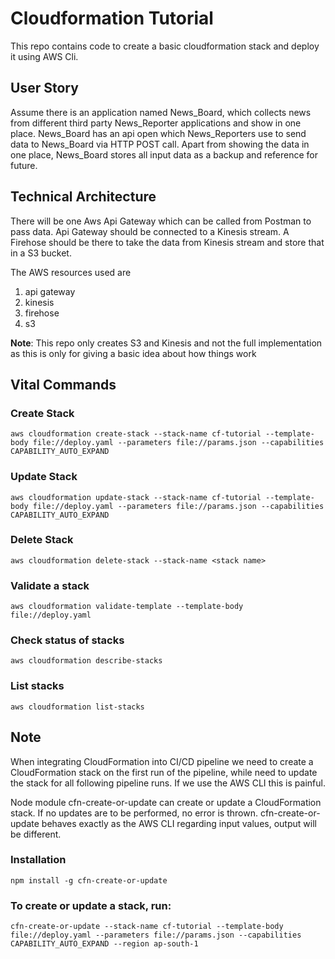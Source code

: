 # Cloudformation Tutorial

This repo contains code to create a basic cloudformation stack and deploy it using AWS Cli.

## User Story

Assume there is an application named News_Board, which collects news from different third party News_Reporter applications and show in one place. News_Board has an api open which News_Reporters use to send data to News_Board via HTTP POST call. Apart from showing the data in one place, News_Board stores all input data as a backup and reference for future.

## Technical Architecture

There will be one Aws Api Gateway which can be called from Postman to pass data. Api Gateway should be connected to a Kinesis stream. A Firehose should be there to take the data from Kinesis stream and store that in a S3 bucket.

The AWS resources used are 
1. api gateway
2. kinesis
3. firehose
4. s3
    
**Note**: This repo only creates S3 and Kinesis and not the full implementation as this is only for giving a basic idea about how things work

## Vital Commands

### Create Stack
`aws cloudformation create-stack --stack-name cf-tutorial --template-body file://deploy.yaml --parameters file://params.json --capabilities CAPABILITY_AUTO_EXPAND`

### Update Stack
`aws cloudformation update-stack --stack-name cf-tutorial --template-body file://deploy.yaml --parameters file://params.json --capabilities CAPABILITY_AUTO_EXPAND`

### Delete Stack
`aws cloudformation delete-stack --stack-name <stack name>`

### Validate a stack
`aws cloudformation validate-template --template-body file://deploy.yaml`

### Check status of stacks
`aws cloudformation describe-stacks`

### List stacks
`aws cloudformation list-stacks`

## Note
When integrating CloudFormation into CI/CD pipeline we need to create a CloudFormation stack on the first run of the pipeline, while  need to update the stack for all following pipeline runs. If we use the AWS CLI this is painful.

Node module cfn-create-or-update can create or update a CloudFormation stack. If no updates are to be performed, no error is thrown. cfn-create-or-update behaves exactly as the AWS CLI regarding input values, output will be different.

### Installation
`npm install -g cfn-create-or-update`

### To create or update a stack, run:
`cfn-create-or-update --stack-name cf-tutorial --template-body file://deploy.yaml --parameters file://params.json --capabilities CAPABILITY_AUTO_EXPAND --region ap-south-1`

